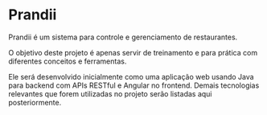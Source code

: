 # Prandii
Prandii é um sistema para controle e gerenciamento de restaurantes.

O objetivo deste projeto é apenas servir de treinamento e para prática com diferentes conceitos e ferramentas.

Ele será desenvolvido inicialmente como uma aplicação web usando Java para backend com APIs RESTful e Angular no frontend. Demais tecnologias relevantes que forem utilizadas no projeto serão listadas aqui posteriormente.
